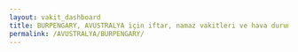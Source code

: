 ```yaml
---
layout: vakit_dashboard
title: BURPENGARY, AVUSTRALYA için iftar, namaz vakitleri ve hava durumu - ilçe/eyalet seç
permalink: /AVUSTRALYA/BURPENGARY/
---
```


<script type="text/javascript">
  var GLOBAL_COUNTRY = 'AVUSTRALYA';
  var GLOBAL_CITY = 'BURPENGARY';
  var GLOBAL_STATE = '';
  var lat = 72;
  var lon = 21;
</script>
